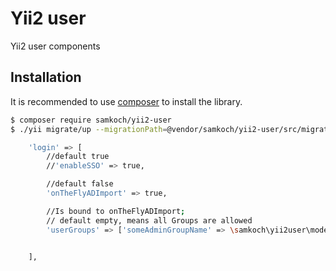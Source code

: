 Yii2 user
=========

Yii2 user components

## Installation

It is recommended to use [composer](https://getcomposer.org) to install the library.

```bash
$ composer require samkoch/yii2-user
$ ./yii migrate/up --migrationPath=@vendor/samkoch/yii2-user/src/migrations
```
```bash
    'login' => [
        //default true
        //'enableSSO' => true,

        //default false
        'onTheFlyADImport' => true,

        //Is bound to onTheFlyADImport;
        // default empty, means all Groups are allowed
        'userGroups' => ['someAdminGroupName' => \samkoch\yii2user\models\User::USERGROUP_ADMIN],


    ],
```
